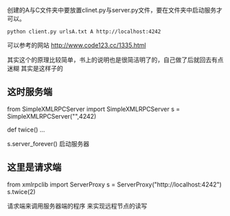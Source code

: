 ﻿创建的A与C文件夹中要放置clinet.py与server.py文件，要在文件夹中启动服务才可以。

    python client.py urlsA.txt A http://localhost:4242 


可以参考的网站  http://www.code123.cc/1335.html


其实这个的原理比较简单，书上的说明也是很简洁明了的，自己做了后就回去有点迷糊  其实是这样子的

## 这时服务端 
from SimpleXMLRPCServer import SimpleXMLRPCServer
s = SimpleXMLRPCServer("",4242)

def twice()
   ...

s.server_forever() 启动服务器

## 这里是请求端

from xmlrpclib import ServerProxy
s = ServerProxy("http://localhost:4242")
s.twice(2)




请求端来调用服务器端的程序 来实现远程节点的读写